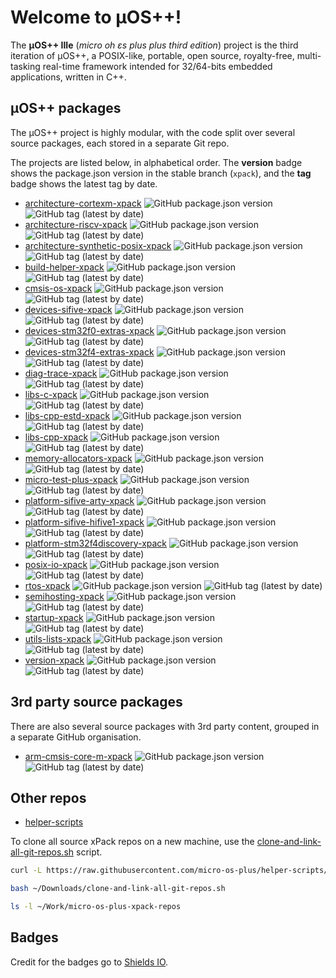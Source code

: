 # Welcome to µOS++!

The **µOS++ IIIe** (_micro oh ɛs plus plus third edition_) project is the third iteration of µOS++, a POSIX-like, portable, open source, royalty-free, multi-tasking real-time framework intended for 32/64-bits embedded applications, written in C++.

## µOS++ packages

The µOS++ project is highly modular, with the code split over several source packages, each stored in a separate Git repo.

The projects are listed below, in alphabetical order. The **version** badge shows the package.json version in the stable branch (`xpack`), and the **tag** badge shows the latest tag by date.

- [architecture-cortexm-xpack](https://github.com/micro-os-plus/architecture-cortexm-xpack) ![GitHub package.json version](https://img.shields.io/github/package-json/v/micro-os-plus/architecture-cortexm-xpack) ![GitHub tag (latest by date)](https://img.shields.io/github/v/tag/micro-os-plus/architecture-cortexm-xpack)
- [architecture-riscv-xpack](https://github.com/micro-os-plus/architecture-riscv-xpack) ![GitHub package.json version](https://img.shields.io/github/package-json/v/micro-os-plus/architecture-riscv-xpack) ![GitHub tag (latest by date)](https://img.shields.io/github/v/tag/micro-os-plus/architecture-riscv-xpack)
- [architecture-synthetic-posix-xpack](https://github.com/micro-os-plus/architecture-synthetic-posix-xpack) ![GitHub package.json version](https://img.shields.io/github/package-json/v/micro-os-plus/architecture-synthetic-posix-xpack) ![GitHub tag (latest by date)](https://img.shields.io/github/v/tag/micro-os-plus/architecture-synthetic-posix-xpack)
- [build-helper-xpack](https://github.com/micro-os-plus/build-helper-xpack) ![GitHub package.json version](https://img.shields.io/github/package-json/v/micro-os-plus/build-helper-xpack) ![GitHub tag (latest by date)](https://img.shields.io/github/v/tag/micro-os-plus/build-helper-xpack)
- [cmsis-os-xpack](https://github.com/micro-os-plus/cmsis-os-xpack) ![GitHub package.json version](https://img.shields.io/github/package-json/v/micro-os-plus/cmsis-os-xpack) ![GitHub tag (latest by date)](https://img.shields.io/github/v/tag/micro-os-plus/cmsis-os-xpack)
- [devices-sifive-xpack](https://github.com/micro-os-plus/devices-sifive-xpack) ![GitHub package.json version](https://img.shields.io/github/package-json/v/micro-os-plus/devices-sifive-xpack) ![GitHub tag (latest by date)](https://img.shields.io/github/v/tag/micro-os-plus/devices-sifive-xpack)
- [devices-stm32f0-extras-xpack](https://github.com/micro-os-plus/devices-stm32f0-extras-xpack) ![GitHub package.json version](https://img.shields.io/github/package-json/v/micro-os-plus/devices-stm32f0-extras-xpack) ![GitHub tag (latest by date)](https://img.shields.io/github/v/tag/micro-os-plus/devices-stm32f0-extras-xpack)
- [devices-stm32f4-extras-xpack](https://github.com/micro-os-plus/devices-stm32f4-extras-xpack) ![GitHub package.json version](https://img.shields.io/github/package-json/v/micro-os-plus/devices-stm32f4-extras-xpack) ![GitHub tag (latest by date)](https://img.shields.io/github/v/tag/micro-os-plus/devices-stm32f4-extras-xpack)
- [diag-trace-xpack](https://github.com/micro-os-plus/diag-trace-xpack) ![GitHub package.json version](https://img.shields.io/github/package-json/v/micro-os-plus/diag-trace-xpack) ![GitHub tag (latest by date)](https://img.shields.io/github/v/tag/micro-os-plus/diag-trace-xpack)
- [libs-c-xpack](https://github.com/micro-os-plus/libs-c-xpack) ![GitHub package.json version](https://img.shields.io/github/package-json/v/micro-os-plus/libs-c-xpack) ![GitHub tag (latest by date)](https://img.shields.io/github/v/tag/micro-os-plus/libs-c-xpack)
- [libs-cpp-estd-xpack](https://github.com/micro-os-plus/libs-cpp-estd-xpack) ![GitHub package.json version](https://img.shields.io/github/package-json/v/micro-os-plus/libs-cpp-estd-xpack) ![GitHub tag (latest by date)](https://img.shields.io/github/v/tag/micro-os-plus/libs-cpp-estd-xpack)
- [libs-cpp-xpack](https://github.com/micro-os-plus/libs-cpp-xpack) ![GitHub package.json version](https://img.shields.io/github/package-json/v/micro-os-plus/libs-cpp-xpack) ![GitHub tag (latest by date)](https://img.shields.io/github/v/tag/micro-os-plus/libs-cpp-xpack)
- [memory-allocators-xpack](https://github.com/micro-os-plus/memory-allocators-xpack) ![GitHub package.json version](https://img.shields.io/github/package-json/v/micro-os-plus/memory-allocators-xpack) ![GitHub tag (latest by date)](https://img.shields.io/github/v/tag/micro-os-plus/memory-allocators-xpack)
- [micro-test-plus-xpack](https://github.com/micro-os-plus/micro-test-plus-xpack) ![GitHub package.json version](https://img.shields.io/github/package-json/v/micro-os-plus/micro-test-plus-xpack) ![GitHub tag (latest by date)](https://img.shields.io/github/v/tag/micro-os-plus/micro-test-plus-xpack)
- [platform-sifive-arty-xpack](https://github.com/micro-os-plus/platform-sifive-arty-xpack) ![GitHub package.json version](https://img.shields.io/github/package-json/v/micro-os-plus/platform-sifive-arty-xpack) ![GitHub tag (latest by date)](https://img.shields.io/github/v/tag/micro-os-plus/platform-sifive-arty-xpack)
- [platform-sifive-hifive1-xpack](https://github.com/micro-os-plus/platform-sifive-hifive1-xpack) ![GitHub package.json version](https://img.shields.io/github/package-json/v/micro-os-plus/platform-sifive-hifive1-xpack) ![GitHub tag (latest by date)](https://img.shields.io/github/v/tag/micro-os-plus/platform-sifive-hifive1-xpack)
- [platform-stm32f4discovery-xpack](https://github.com/micro-os-plus/platform-stm32f4discovery-xpack) ![GitHub package.json version](https://img.shields.io/github/package-json/v/micro-os-plus/platform-stm32f4discovery-xpack) ![GitHub tag (latest by date)](https://img.shields.io/github/v/tag/micro-os-plus/platform-stm32f4discovery-xpack)
- [posix-io-xpack](https://github.com/micro-os-plus/posix-io-xpack) ![GitHub package.json version](https://img.shields.io/github/package-json/v/micro-os-plus/posix-io-xpack) ![GitHub tag (latest by date)](https://img.shields.io/github/v/tag/micro-os-plus/posix-io-xpack)
- [rtos-xpack](https://github.com/micro-os-plus/rtos-xpack) ![GitHub package.json version](https://img.shields.io/github/package-json/v/micro-os-plus/rtos-xpack) ![GitHub tag (latest by date)](https://img.shields.io/github/v/tag/micro-os-plus/rtos-xpack)
- [semihosting-xpack](https://github.com/micro-os-plus/semihosting-xpack) ![GitHub package.json version](https://img.shields.io/github/package-json/v/micro-os-plus/semihosting-xpack) ![GitHub tag (latest by date)](https://img.shields.io/github/v/tag/micro-os-plus/semihosting-xpack)
- [startup-xpack](https://github.com/micro-os-plus/startup-xpack) ![GitHub package.json version](https://img.shields.io/github/package-json/v/micro-os-plus/startup-xpack) ![GitHub tag (latest by date)](https://img.shields.io/github/v/tag/micro-os-plus/startup-xpack)
- [utils-lists-xpack](https://github.com/micro-os-plus/utils-lists-xpack) ![GitHub package.json version](https://img.shields.io/github/package-json/v/micro-os-plus/utils-lists-xpack) ![GitHub tag (latest by date)](https://img.shields.io/github/v/tag/micro-os-plus/utils-lists-xpack)
- [version-xpack](https://github.com/micro-os-plus/version-xpack) ![GitHub package.json version](https://img.shields.io/github/package-json/v/micro-os-plus/version-xpack) ![GitHub tag (latest by date)](https://img.shields.io/github/v/tag/micro-os-plus/version-xpack)

## 3rd party source packages

There are also several source packages with 3rd party content, grouped in a separate GitHub organisation.

- [arm-cmsis-core-m-xpack](https://github.com/xpack-3rd-party/arm-cmsis-core-m-xpack) ![GitHub package.json version](https://img.shields.io/github/package-json/v/xpack-3rd-party/arm-cmsis-core-m-xpack) ![GitHub tag (latest by date)](https://img.shields.io/github/v/tag/xpack-3rd-party/arm-cmsis-core-m-xpack)

## Other repos

- [helper-scripts](https://github.com/micro-os-plus/helper-scripts)

To clone all source xPack repos on a new machine, use the
[clone-and-link-all-git-repos.sh](https://github.com/micro-os-plus/helper-scripts/blob/master/clone-and-link-all-git-repos.sh) script.

```sh
curl -L https://raw.githubusercontent.com/micro-os-plus/helper-scripts/master/clone-and-link-all-git-repos.sh -o ~/Downloads/clone-and-link-all-git-repos.sh

bash ~/Downloads/clone-and-link-all-git-repos.sh

ls -l ~/Work/micro-os-plus-xpack-repos
```

## Badges

Credit for the badges go to [Shields IO](https://shields.io).

